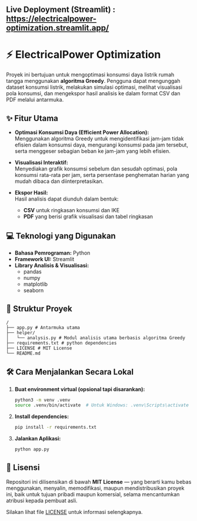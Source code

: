 ## Live Deployment (Streamlit) : https://electricalpower-optimization.streamlit.app/

# ⚡ ElectricalPower Optimization

Proyek ini bertujuan untuk mengoptimasi konsumsi daya listrik rumah tangga menggunakan **algoritma Greedy**. Pengguna dapat mengunggah dataset konsumsi listrik, melakukan simulasi optimasi, melihat visualisasi pola konsumsi, dan mengekspor hasil analisis ke dalam format CSV dan PDF melalui antarmuka.

## ✨ Fitur Utama

- **Optimasi Konsumsi Daya (Efficient Power Allocation):**  
  Menggunakan algoritma Greedy untuk mengidentifikasi jam-jam tidak efisien dalam konsumsi daya, mengurangi konsumsi pada jam tersebut, serta menggeser sebagian beban ke jam-jam yang lebih efisien.

- **Visualisasi Interaktif:**  
  Menyediakan grafik konsumsi sebelum dan sesudah optimasi, pola konsumsi rata-rata per jam, serta persentase penghematan harian yang mudah dibaca dan diinterpretasikan.

- **Ekspor Hasil:**  
  Hasil analisis dapat diunduh dalam bentuk:
  - **CSV** untuk ringkasan konsumsi dan IKE
  - **PDF** yang berisi grafik visualisasi dan tabel ringkasan

## 💻 Teknologi yang Digunakan

- **Bahasa Pemrograman:** Python  
- **Framework UI:** Streamlit  
- **Library Analisis & Visualisasi:**
  - pandas
  - numpy
  - matplotlib
  - seaborn


## 📂 Struktur Proyek
```
/
├── app.py # Antarmuka utama
├── helper/
│   └── analysis.py # Modul analisis utama berbasis algoritma Greedy
├── requirements.txt # python dependencies
├── LICENSE # MIT License
└── README.md
```

## 🛠️ Cara Menjalankan Secara Lokal

1. **Buat environment virtual (opsional tapi disarankan):**
   ```bash
   python3 -m venv .venv
   source .venv/bin/activate  # Untuk Windows: .venv\Scripts\activate

2. **Install dependencies:**
   ```bash
   pip install -r requirements.txt
   ```

3. **Jalankan Aplikasi:**
   ```bash
   python app.py 
   ```
## 📄 Lisensi

Repositori ini dilisensikan di bawah **MIT License** — yang berarti kamu bebas menggunakan, menyalin, memodifikasi, maupun mendistribusikan proyek ini, baik untuk tujuan pribadi maupun komersial, selama mencantumkan atribusi kepada pembuat asli.

Silakan lihat file [LICENSE](LICENSE) untuk informasi selengkapnya.

